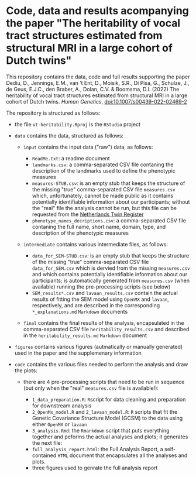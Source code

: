 # Code, data and results acompanying the paper "The heritability of vocal tract structures estimated from structural MRI in a large cohort of Dutch twins"

This repository contains the data, code and full results supporting the paper 
Dediu, D., Jennings, E.M., van ’t Ent, D., Moisik, S.R., Di Pisa, G., Schulze, J., de Geus, E.J.C., den Braber, A., Dolan, C.V. & Boomsma, D.I. (2022) The heritability of vocal tract structures estimated from structural MRI in a large cohort of Dutch twins. *Human Genetics*, [doi:10.1007/s00439-022-02469-2](https://link.springer.com/article/10.1007/s00439-022-02469-2)

The repository is structured as follows:

- the file `vt-heritability.Rproj` is the `RStudio` project
- `data` contains the data, structured as follows:

  - `input` contains the input data ("raw") data, as follows:
  
    - `ReadMe.txt`: a readme document
    - `landmarks.csv`: a comma-separated CSV file contaning the description of the landmarks used to define the phenotypic measures
    - `measures-STUB.csv`: is an empty stub that keeps the structure of the missing "true" comma-separated CSV file `measures.csv` which, unfortunately, cannot be made public as it contains potentially identifiable information about our participants; without the "real" file the analysis cannot be run, but this file can be requested from the [Netherlands Twin Register](https://tweelingenregister.vu.nl/information_for_researchers/working-with-ntr-data)
    - `phenotype_names_decriptions.csv`: a comma-separated CSV file contaning the full name, short name, domain, type, and description of the phenotypic measures

  - `intermediate` contains various intermediate files, as follows:
  
    - `data_for_SEM-STUB.csv`: is an empty stub that keeps the structure of the missing "true" comma-separated CSV file `data_for_SEM.csv` which is dervied from the missing `measures.csv` and which contains potentially identifiable information about our participants; is automatically generated from `measures.csv` (when available) running the pre-processing scripts (see below)
    - `SEM_results*.csv` and `lavaan_results.csv` contain the actual results of fitting the SEM model using `OpenMX` and `lavaan`, respectively, and are described in the corresponding `*_explanations.md` `Markdown` documents

  - `final` contains the final results of the analysis, encapsulated in the comma-separated CSV file `heritability_results.csv` and described in the `heritability_results.md` `Markdown` document

- `figures` contains various figures (autmatically or manually generated) used in the paper and the supplemenary information

- `code` contains the various files needed to perform the analysis and draw the plots:

  - there are 4 pre-processing scripts that need to be run in sequence (but only when the "real" `measures.csv` file is available!):
  
    - `1_data_preparation.R`: `R`script for data cleaning and preparation for downstream analysis
    - `2_OpenMx_model.R` and `2_lavaan_model.R`: `R` scripts that fit the Genetic Covariance Structure Model (GCSM) to the data using either `OpenMX` or `lavaan`
    - `3_analysis.Rmd`: the `Rmarkdown`  script that puts everything together and peforms the actual analyses and plots; it generates the next file:
    - `full_analysis_report.html`: the Full Analysis Report, a self-contained `HTML` document that encapsulates all the analyses and plots.
    - three figures used to genrate the full analysis report

